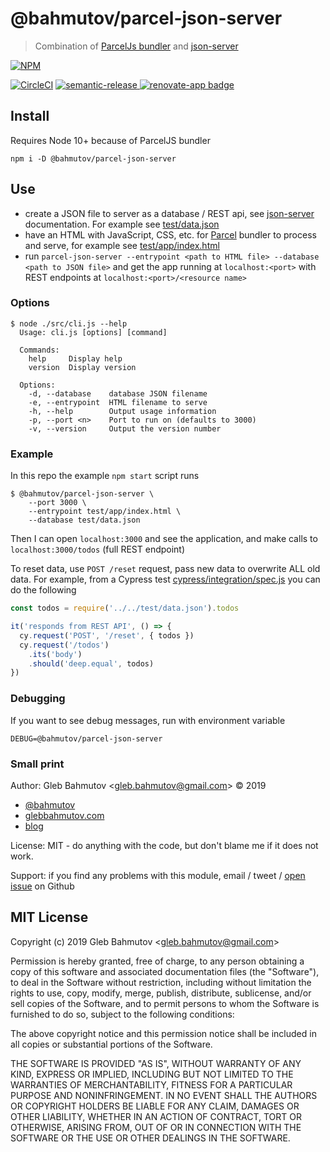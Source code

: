 # @bahmutov/parcel-json-server

> Combination of [ParcelJs bundler][parcel] and [json-server][json-server]

[![NPM][npm-icon] ][npm-url]

[![CircleCI](https://circleci.com/gh/bahmutov/parcel-json-server.svg?style=svg)](https://circleci.com/gh/bahmutov/parcel-json-server)
[![semantic-release][semantic-image] ][semantic-url]
[![renovate-app badge][renovate-badge]][renovate-app]

## Install

Requires Node 10+ because of ParcelJS bundler

```shell
npm i -D @bahmutov/parcel-json-server
```

## Use

- create a JSON file to server as a database / REST api, see [json-server][json-server] documentation. For example see [test/data.json](test/data.json)
- have an HTML with JavaScript, CSS, etc. for [Parcel][parcel] bundler to process and serve, for example see [test/app/index.html](test/app/index.html)
- run `parcel-json-server --entrypoint <path to HTML file> --database <path to JSON file>` and get the app running at `localhost:<port>` with REST endpoints at `localhost:<port>/<resource name>`

### Options

```text
$ node ./src/cli.js --help
  Usage: cli.js [options] [command]

  Commands:
    help     Display help
    version  Display version

  Options:
    -d, --database    database JSON filename
    -e, --entrypoint  HTML filename to serve
    -h, --help        Output usage information
    -p, --port <n>    Port to run on (defaults to 3000)
    -v, --version     Output the version number
```

### Example

In this repo the example `npm start` script runs

```
$ @bahmutov/parcel-json-server \
    --port 3000 \
    --entrypoint test/app/index.html \
    --database test/data.json
```

Then I can open `localhost:3000` and see the application, and make calls to `localhost:3000/todos` (full REST endpoint)

To reset data, use `POST /reset` request, pass new data to overwrite ALL old data.
For example, from a Cypress test [cypress/integration/spec.js](cypress/integration/spec.js) you can do the following

```js
const todos = require('../../test/data.json').todos

it('responds from REST API', () => {
  cy.request('POST', '/reset', { todos })
  cy.request('/todos')
    .its('body')
    .should('deep.equal', todos)
})
```

### Debugging

If you want to see debug messages, run with environment variable

```
DEBUG=@bahmutov/parcel-json-server
```

### Small print

Author: Gleb Bahmutov &lt;gleb.bahmutov@gmail.com&gt; &copy; 2019

* [@bahmutov](https://twitter.com/bahmutov)
* [glebbahmutov.com](https://glebbahmutov.com)
* [blog](https://glebbahmutov.com/blog)

License: MIT - do anything with the code, but don't blame me if it does not work.

Support: if you find any problems with this module, email / tweet /
[open issue](https://github.com/bahmutov/parcel-json-server/issues) on Github

## MIT License

Copyright (c) 2019 Gleb Bahmutov &lt;gleb.bahmutov@gmail.com&gt;

Permission is hereby granted, free of charge, to any person
obtaining a copy of this software and associated documentation
files (the "Software"), to deal in the Software without
restriction, including without limitation the rights to use,
copy, modify, merge, publish, distribute, sublicense, and/or sell
copies of the Software, and to permit persons to whom the
Software is furnished to do so, subject to the following
conditions:

The above copyright notice and this permission notice shall be
included in all copies or substantial portions of the Software.

THE SOFTWARE IS PROVIDED "AS IS", WITHOUT WARRANTY OF ANY KIND,
EXPRESS OR IMPLIED, INCLUDING BUT NOT LIMITED TO THE WARRANTIES
OF MERCHANTABILITY, FITNESS FOR A PARTICULAR PURPOSE AND
NONINFRINGEMENT. IN NO EVENT SHALL THE AUTHORS OR COPYRIGHT
HOLDERS BE LIABLE FOR ANY CLAIM, DAMAGES OR OTHER LIABILITY,
WHETHER IN AN ACTION OF CONTRACT, TORT OR OTHERWISE, ARISING
FROM, OUT OF OR IN CONNECTION WITH THE SOFTWARE OR THE USE OR
OTHER DEALINGS IN THE SOFTWARE.

[npm-icon]: https://nodei.co/npm/@bahmutov/parcel-json-server.svg?downloads=true
[npm-url]: https://npmjs.org/package/@bahmutov/parcel-json-server
[semantic-image]: https://img.shields.io/badge/%20%20%F0%9F%93%A6%F0%9F%9A%80-semantic--release-e10079.svg
[semantic-url]: https://github.com/semantic-release/semantic-release
[renovate-badge]: https://img.shields.io/badge/renovate-app-blue.svg
[renovate-app]: https://renovateapp.com/

[parcel]: https://parceljs.org
[json-server]: https://github.com/typicode/json-server
